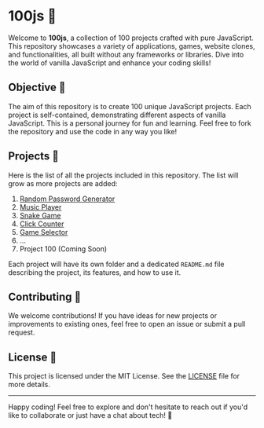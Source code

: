 # 100js 🚀

Welcome to **100js**, a collection of 100 projects crafted with pure JavaScript. This repository showcases a variety of applications, games, website clones, and functionalities, all built without any frameworks or libraries. Dive into the world of vanilla JavaScript and enhance your coding skills!

## Objective 🎯
The aim of this repository is to create 100 unique JavaScript projects. Each project is self-contained, demonstrating different aspects of vanilla JavaScript. This is a personal journey for fun and learning. Feel free to fork the repository and use the code in any way you like!

## Projects 📂
Here is the list of all the projects included in this repository. The list will grow as more projects are added:

1. [Random Password Generator](./01-random-password-generator)
2. [Music Player](./02-music-player)
3. [Snake Game](./03-snake)
4. [Click Counter](./04-click-counter)
5. [Game Selector](./05-game-selector)
6. ...
10. Project 100 (Coming Soon)

Each project will have its own folder and a dedicated `README.md` file describing the project, its features, and how to use it.

## Contributing 🤝
We welcome contributions! If you have ideas for new projects or improvements to existing ones, feel free to open an issue or submit a pull request.

## License 📜
This project is licensed under the MIT License. See the [LICENSE](./LICENSE) file for more details.

---

Happy coding! Feel free to explore and don't hesitate to reach out if you'd like to collaborate or just have a chat about tech! 🌟

